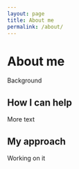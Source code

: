```yaml
---
layout: page
title: About me
permalink: /about/
---
```


# About me
Background

## How I can help
More text

## My approach
Working on it
